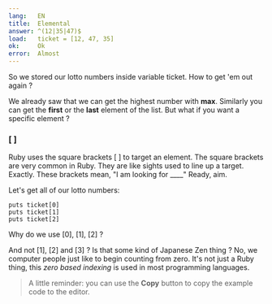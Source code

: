 ```yaml
---
lang:   EN
title:  Elemental
answer: ^(12|35|47)$
load:   ticket = [12, 47, 35]
ok:     Ok
error:  Almost
---
```


So we stored our lotto numbers inside variable ticket. How to get 'em out again ?

We already saw that we can get the highest number with __max__. Similarly you can
get the __first__ or the __last__ element of the list.
But what if you want a specific element ?

### [ ]
Ruby uses the square brackets [ ] to target an element.
The square brackets are very common in Ruby.
They are like sights used to line up a target. Exactly.
These brackets mean, "I am looking for ____" Ready, aim.

Let's get all of our lotto numbers:

    puts ticket[0]
    puts ticket[1]
    puts ticket[2]

Why do we use [0], [1], [2] ?

And not [1], [2] and [3] ? Is that some kind of Japanese Zen thing ?
No, we computer people just like to begin counting from zero. It's not just a Ruby thing,
this _zero based indexing_ is used in most programming languages.

> A little reminder: you can use the __Copy__ button to copy the example code to the editor.
